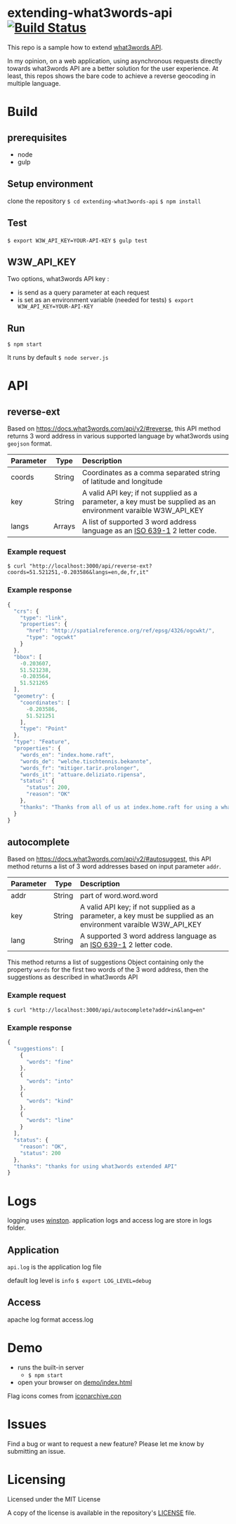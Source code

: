 # extending-what3words-api [![Build Status](https://travis-ci.org/tsamaya/extending-what3words-api.svg?branch=master)](https://travis-ci.org/tsamaya/extending-what3words-api)

This repo is a sample how to extend [what3words API](https://docs.what3words.com/api/v2).

In my opinion, on a web application, using asynchronous requests directly towards what3words API are a better solution for the user experience.
At least, this repos shows the bare code to achieve a reverse geocoding in multiple language.

# Build

## prerequisites
- node
- gulp

## Setup environment
clone the repository
`$ cd extending-what3words-api`
`$ npm install`

## Test
`$ export W3W_API_KEY=YOUR-API-KEY`
`$ gulp test`

## W3W_API_KEY
Two options, what3words API key :
- is send as a query parameter at each request
- is set as an environment variable (needed for tests)
`$ export W3W_API_KEY=YOUR-API-KEY`

## Run
`$ npm start`

It runs by default `$ node server.js`

# API

## reverse-ext

Based on https://docs.what3words.com/api/v2/#reverse, this API method returns 3 word address in various supported language by what3words using `geojson` format.

| Parameter | Type   | Description |
| :--- | :---:  | :--- |
| coords    | String | Coordinates as a comma separated string of latitude and longitude |
| key       | String | A valid API key; if not supplied as a parameter, a key must be supplied as an environment varaible W3W_API_KEY |
| langs     | Arrays | A list of supported 3 word address language as an [ISO 639-1](https://en.wikipedia.org/wiki/List_of_ISO_639-1_codes) 2 letter code.|

### Example request
`$ curl "http://localhost:3000/api/reverse-ext?coords=51.521251,-0.203586&langs=en,de,fr,it"`

### Example response
```javascript
{
  "crs": {
    "type": "link",
    "properties": {
      "href": "http://spatialreference.org/ref/epsg/4326/ogcwkt/",
      "type": "ogcwkt"
    }
  },
  "bbox": [
    -0.203607,
    51.521238,
    -0.203564,
    51.521265
  ],
  "geometry": {
    "coordinates": [
      -0.203586,
      51.521251
    ],
    "type": "Point"
  },
  "type": "Feature",
  "properties": {
    "words_en": "index.home.raft",
    "words_de": "welche.tischtennis.bekannte",
    "words_fr": "mitiger.tarir.prolonger",
    "words_it": "attuare.deliziato.ripensa",
    "status": {
      "status": 200,
      "reason": "OK"
    },
    "thanks": "Thanks from all of us at index.home.raft for using a what3words API"
  }
}
```
## autocomplete

Based on https://docs.what3words.com/api/v2/#autosuggest, this API method returns a list of 3 word addresses based on input parameter `addr`.

| Parameter | Type   | Description |
| :--- | :---:  | :--- |
| addr    | String | part of word.word.word |
| key       | String | A valid API key; if not supplied as a parameter, a key must be supplied as an environment varaible W3W_API_KEY |
| lang     | String | A supported 3 word address language as an [ISO 639-1](https://en.wikipedia.org/wiki/List_of_ISO_639-1_codes) 2 letter code.|

This method returns a list of suggestions Object containing only the property `words` for the first two words of the 3 word address, then the suggestions as described in what3words API

### Example request
`$ curl "http://localhost:3000/api/autocomplete?addr=in&lang=en"`

### Example response
```javascript
{
  "suggestions": [
    {
      "words": "fine"
    },
    {
      "words": "into"
    },
    {
      "words": "kind"
    },
    {
      "words": "line"
    }
  ],
  "status": {
    "reason": "OK",
    "status": 200
  },
  "thanks": "thanks for using what3words extended API"
}
```

# Logs
logging uses [winston](https://github.com/winstonjs/winston).
application logs and access log are store in logs folder.

## Application
`api.log` is the application log file

default log level is `info`
`$ export LOG_LEVEL=debug`

## Access
apache log format
access.log

# Demo
- runs the built-in server
  - `$ npm start`
- open your browser on [demo/index.html](demo/index.html)

Flag icons comes from [iconarchive.con](http://www.iconarchive.com/show/flat-europe-flag-icons-by-custom-icon-design.html)

# Issues
Find a bug or want to request a new feature?  Please let me know by submitting an issue.

# Licensing
Licensed under the MIT License

A copy of the license is available in the repository's [LICENSE](LICENSE) file.
